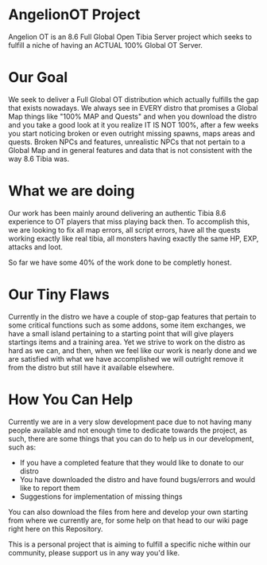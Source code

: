 # AngelionOT Project

Angelion OT is an 8.6 Full Global Open Tibia Server project which seeks to fulfill a niche of having an ACTUAL 100% Global OT Server.

# Our Goal

We seek to deliver a Full Global OT distribution which actually fulfills the gap that exists nowadays.
We always see in EVERY distro that promises a Global Map things like "100% MAP and Quests" and when you download the distro and you take a good look at it you realize IT IS NOT 100%, after a few weeks you start noticing broken or even outright missing spawns, maps areas and quests. Broken NPCs and features, unrealistic NPCs that not pertain to a Global Map and in general features and data that is not consistent with the way 8.6 Tibia was.

# What we are doing

Our work has been mainly around delivering an authentic Tibia 8.6 experience to OT players that miss playing back then.
To accomplish this, we are looking to fix all map errors, all script errors, have all the quests working exactly like real tibia,
all monsters having exactly the same HP, EXP, attacks and loot.

So far we have some 40% of the work done to be completly honest.

# Our Tiny Flaws

Currently in the distro we have a couple of stop-gap features that pertain to some critical functions such as some addons, some item exchanges, we have a small island pertaining to a starting point that will give players startings items and a training area. Yet we strive to work on the distro as hard as we can, and then, when we feel like our work
is nearly done and we are satisfied with what we have accomplished we will outright remove it from the distro but still have it available
elsewhere.

# How You Can Help

Currently we are in a very slow development pace due to not having many people available and not enough time to dedicate towards the project, as such, there are some things that you can do to help us in our development, such as:

* If you have a completed feature that they would like to donate to our distro
* You have downloaded the distro and have found bugs/errors and would like to report them
* Suggestions for implementation of missing things

You can also download the files from here and develop your own starting from where we currently are, for some help on that head to our wiki page right here on this Repository.

This is a personal project that is aiming to fulfill a specific niche within our community, please support us in any way you'd like.
